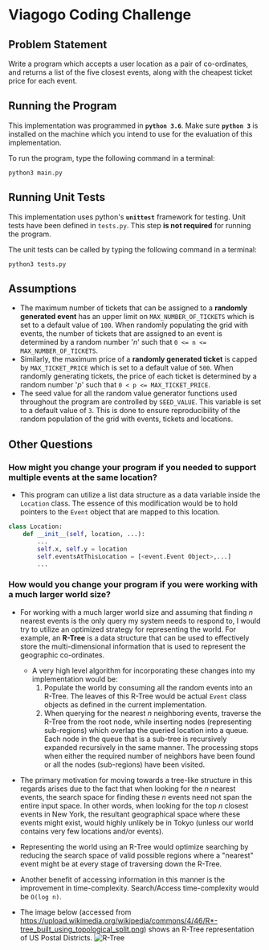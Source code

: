 # Viagogo Coding Challenge

## Problem Statement
Write a program which accepts a user location as a pair of co-ordinates, and returns a list of the five closest events, along with the cheapest ticket price for each event.

## Running the Program
This implementation was programmed in **`python 3.6`**. Make sure **`python 3`** is installed on the machine which you intend to use for the evaluation of this implementation.

To run the program, type the following command in a terminal:

```
python3 main.py
``` 

## Running Unit Tests
This implementation uses python's **`unittest`** framework for testing. Unit tests have been defined in `tests.py`.  This step **is not required** for running the program.

The unit tests can be called by typing the following command in a terminal:

```
python3 tests.py
```
## Assumptions
* The maximum number of tickets that can be assigned to a **randomly generated event** has an upper limit on `MAX_NUMBER_OF_TICKETS` which is set to a default value of `100`. When randomly populating the grid with events, the number of tickets that are assigned to an event is determined by a random number '_n_' such that `0 <= n <= MAX_NUMBER_OF_TICKETS`.
* Similarly, the maximum price of a **randomly generated ticket** is capped by `MAX_TICKET_PRICE` which is set to a default value of `500`. When randomly generating tickets, the price of each ticket is determined by a random number '_p_' such that `0 < p <= MAX_TICKET_PRICE`.
* The seed value for all the random value generator functions used throughout the program are controlled by `SEED_VALUE`. This variable is set to a default value of `3`. This is done to ensure reproducibility of the random population of the grid with events, tickets and locations.

## Other Questions

### How might you change your program if you needed to support multiple events at the same location?
* This program can utilize a list data structure as a data variable inside the `Location` class.  The essence of this modification would be to hold pointers to the `Event` object that are mapped to this location.
```python
class Location:
    def __init__(self, location, ...):
        ...
        self.x, self.y = location
        self.eventsAtThisLocation = [<event.Event Object>,...]
        ...
```

### How would you change your program if you were working with a much larger world size?
* For working with a much larger world size and assuming that finding _n_ nearest events is the only query my system needs to respond to, I would try to utilize an optimized strategy for representing the world. For example, an **R-Tree** is a data structure that can be used to effectively store the multi-dimensional information that is used to represent the geographic co-ordinates.
	* A very high level algorithm for incorporating these changes into my implementation would be:
		1. Populate the world by consuming all the random events into an R-Tree. The leaves of this R-Tree would be actual `Event` class objects as defined in the current implementation.
		2. When querying for the nearest *n* neighboring events, traverse the R-Tree from the root node, while inserting nodes (representing sub-regions) which overlap the queried location into a queue. Each node in the queue that is a sub-tree is recursively expanded recursively in the same manner. The processing stops when either the required number of neighbors have been found or all the nodes (sub-regions) have been visited. 
	 
* The primary motivation for moving towards a tree-like structure in this regards arises due to the fact that when looking for the _n_ nearest events, the search space for finding these _n_ events need not span the entire input space. In other words, when looking for the top _n_ closest events in New York, the resultant geographical space where these events might exist, would highly unlikely be in Tokyo (unless our world contains very few locations and/or events).
* Representing the world using an R-Tree would optimize searching by reducing the search space of valid possible regions where a "nearest" event might be at every stage of traversing down the R-Tree. 
* Another benefit of accessing information in this manner is the improvement in time-complexity. Search/Access time-complexity would be `O(log n)`.
* The image below (accessed from https://upload.wikimedia.org/wikipedia/commons/4/46/R*-tree_built_using_topological_split.png) shows an R-Tree representation of US Postal Districts. 
![R-Tree ](https://upload.wikimedia.org/wikipedia/commons/4/46/R*-tree_built_using_topological_split.png)

